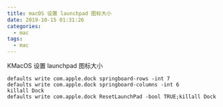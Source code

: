```yaml
---
title: macOS 设置 launchpad 图标大小
date: 2019-10-15 01:31:26
categories:
  - mac
tags:
  - mac
---
```


KMacOS 设置 launchpad 图标大小
<!--more-->

```
defaults write com.apple.dock springboard-rows -int 7
defaults write com.apple.dock springboard-columns -int 6
killall Dock
defaults write com.apple.dock ResetLaunchPad -bool TRUE;killall Dock
```

